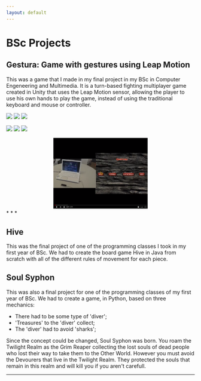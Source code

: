 ```yaml
---
layout: default
---
```


# BSc Projects

## Gestura: Game with gestures using Leap Motion

This was a game that I made in my final project in my BSc in Computer Engeneering and Multimedia. It is a turn-based fighting multiplayer game created in Unity that uses the Leap Motion sensor, allowing the player to use his own hands to play the game, instead of using the traditional keyboard and mouse or controller.

<p align="left">
    <img src="https://github.com/iris-rod/portfolio/blob/master/img/ISEL6.png?raw=true" width="30%"/>
    <img src="https://github.com/iris-rod/portfolio/blob/master/img/ISEL4.png?raw=true" width="30%"/>
    <img src="https://github.com/iris-rod/portfolio/blob/master/img/ISEL5.png?raw=true" width="30%"/>
</p>
<p align="left">
    <img src="https://github.com/iris-rod/portfolio/blob/master/img/ISEL1.png?raw=true" width="30%"/>
    <img src="https://github.com/iris-rod/portfolio/blob/master/img/ISEL2.png?raw=true" width="30%"/>
    <img src="https://github.com/iris-rod/portfolio/blob/master/img/ISEL3.png?raw=true" width="30%"/>
</p>

<div align="center">
  <a href="https://www.youtube.com/watch?v=1hmh2dQ8HH0&feature=youtu.be"><img src="img/VideoGestura.png" width="50%" alt="IMAGE ALT TEXT"></a>
</div>
* * *

## Hive
This was the final project of one of the programming classes I took in my first year of BSc. We had to create the board game Hive in Java from scratch with all of the different rules of movement for each piece.
 
## Soul Syphon
This was also a final project for one of the programming classes of my first year of BSc. We had to create a game, in Python, based on three mechanics:
- There had to be some type of 'diver';
- 'Treasures' to the 'diver' collect;
- The 'diver' had to avoid 'sharks';

Since the concept could be changed, Soul Syphon was born. You roam the Twilight Realm as the Grim Reaper collecting the lost souls of dead people who lost their way to take them to the Other World. However you must avoid the Devourers that live in the Twilight Realm. They protected the souls that remain in this realm and will kill you if you aren't carefull.

* * *
